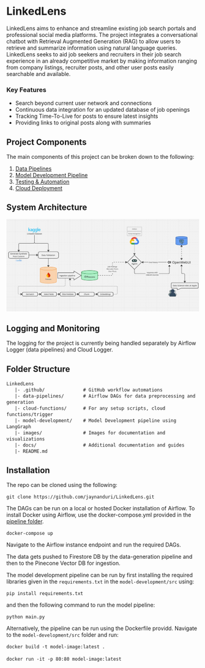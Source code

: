 # LinkedLens

LinkedLens aims to enhance and streamline existing job search portals and professional social media platforms. The project integrates a conversational chatbot with Retrieval Augmented Generation (RAG) to allow users to retrieve and summarize information using natural language queries. LinkedLens seeks to aid job seekers and recruiters in their job search experience in an already competitive market by making information ranging from company listings, recruiter posts, and other user posts easily searchable and available. 

### Key Features
* Search beyond current user network and connections
* Continuous data integration for an updated database of job openings
* Tracking Time-To-Live for posts to ensure latest insights
* Providing links to original posts along with summaries

## Project Components

The main components of this project can be broken down to the following:

1. [Data Pipelines](/data-pipelines/README.md)
2. [Model Development Pipeline](/model-development/README.md)
3. [Testing & Automation](/docs/CD_Pipeline.md)
4. [Cloud Deployment](/cloud-functions/README.md)

## System Architecture

![Diagram to show System architecture](/images/Architecture.jpeg)

## Logging and Monitoring

The logging for the project is currently being handled separately by Airflow Logger (data pipelines) and Cloud Logger. 

## Folder Structure

```
LinkedLens
   |- .github/              # GitHub workflow automations
   |- data-pipelines/       # Airflow DAGs for data preprocessing and generation
   |- cloud-functions/      # For any setup scripts, cloud functions/trigger
   |- model-development/    # Model Development pipeline using LangGraph
   |- images/               # Images for documentation and visualizations
   |- docs/                 # Additional documentation and guides
   |- README.md
```
## Installation

The repo can be cloned using the following:

```
git clone https://github.com/jaynanduri/LinkedLens.git
```

The DAGs can be run on a local or hosted Docker installation of Airflow. To install Docker using Airflow, use the docker-compose.yml provided in the [pipeline folder](/data-pipelines/data-generation/docker-compose.yaml). 

```
docker-compose up
```

Navigate to the Airflow instance endpoint and run the required DAGs.

The data gets pushed to Firestore DB by the data-generation pipeline and then to the Pinecone Vector DB for ingestion.

The model development pipeline can be run by first installing the required libraries given in the `requirements.txt` in the `model-development/src` using:

```
pip install requirements.txt
```

and then the following command to run the model pipeline:

```
python main.py
```

Alternatively, the pipeline can be run using the Dockerfile providd. Navigate to the `model-development/src` folder and run:

```
docker build -t model-image:latest .

docker run -it -p 80:80 model-image:latest
```